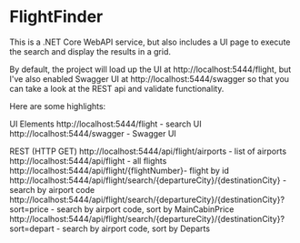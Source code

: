 # FlightFinder

This is a .NET Core WebAPI service, but also includes a UI page to execute the search and display the results in a grid.

By default, the project will load up the UI at http://localhost:5444/flight, but I've also enabled Swagger UI at http://localhost:5444/swagger so that you can take a look at the REST api and validate functionality.

Here are some highlights:

UI Elements
http://localhost:5444/flight - search UI
http://localhost:5444/swagger - Swagger UI

REST (HTTP GET)
http://localhost:5444/api/flight/airports - list of airports
http://localhost:5444/api/flight - all flights
http://localhost:5444/api/flight/{flightNumber}- flight by id
http://localhost:5444/api/flight/search/{departureCity}/{destinationCity} - search by airport code
http://localhost:5444/api/flight/search/{departureCity}/{destinationCity}?sort=price - search by airport code, sort by MainCabinPrice
http://localhost:5444/api/flight/search/{departureCity}/{destinationCity}?sort=depart - search by airport code, sort by Departs
